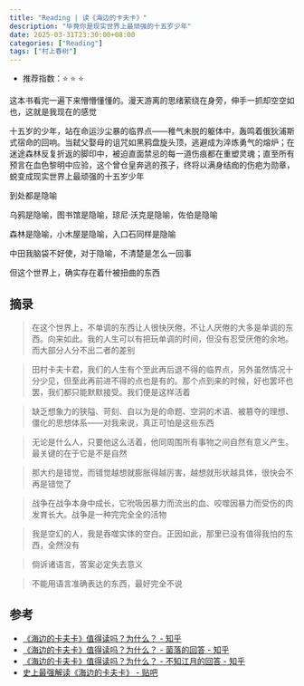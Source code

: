 ```yaml
---
title: "Reading | 读《海边的卡夫卡》"
description: "毕竟你是现实世界上最顽强的十五岁少年"
date: 2025-03-31T23:30:00+08:00
categories: ["Reading"]
tags: ["村上春树"]
---
```


- 推荐指数：:star: :star: :star:

这本书看完一遍下来懵懵懂懂的。漫天游离的思绪萦绕在身旁，伸手一抓却空空如也，这就是我现在的感觉

十五岁的少年，站在命运沙尘暴的临界点——稚气未脱的躯体中，轰鸣着俄狄浦斯式宿命的回响。当弑父娶母的诅咒如黑鸦盘旋头顶，逃避成为淬炼勇气的熔炉；在迷途森林反复折返的脚印中，被迫直面禁忌的每一道伤痕都在重塑灵魂；直至所有预言在血色黎明中应验，这个曾仓皇奔逃的孩子，终将以满身结痂的伤疤为勋章，蜕变成现实世界上最顽强的十五岁少年

到处都是隐喻

乌鸦是隐喻，图书馆是隐喻，琼尼·沃克是隐喻，佐伯是隐喻

森林是隐喻，小木屋是隐喻，入口石同样是隐喻

中田我脑袋不好使，对于隐喻，不清楚是怎么一回事

但这个世界上，确实存在着什被扭曲的东西

## 摘录

> 在这个世界上，不单调的东西让人很快厌倦，不让人厌倦的大多是单调的东西。向来如此。我的人生可以有把玩单调的时间，但没有忍受厌倦的余地。而大部分人分不出二者的差别

> 田村卡夫卡君，我们的人生有个至此再后退不得的临界点，另外虽然情况十分少见，但至此再前进不得的点也是有的。那个点到来的时候，好也罢坏也罢，我们都只能默默接受。我们便是这样活着

> 缺乏想象力的狭隘、苛刻、自以为是的命题、空洞的术语、被篡夺的理想、僵化的思想体系——对我来说，真正可怕是这些东西

> 无论是什么人，只要他这么活着，他同周围所有事物之间自然有意义产生。最关键的在于它是不是自然

> 那大约是错觉，而错觉越想就膨胀得越厉害，越想就形状越具体，很快会不再是错觉了

> 战争在战争本身中成长，它吮吸因暴力而流出的血、咬噬因暴力而受伤的肉发育长大。战争是一种完完全全的活物

> 我是空幻的人，我是吞噬实体的空白。正因如此，那里已没有值得我怕的东西，全然没有

> 倘诉诸语言，答案必定失去意义

> 不能用语言准确表达的东西，最好完全不说

## 参考

- [《海边的卡夫卡》值得读吗？为什么？ - 知乎](https://www.zhihu.com/question/20505033)
- [《海边的卡夫卡》值得读吗？为什么？ - 菌落的回答 - 知乎](https://www.zhihu.com/question/20505033/answer/71999423)
- [《海边的卡夫卡》值得读吗？为什么？ - 不知江月的回答 - 知乎](https://www.zhihu.com/question/20505033/answer/661405210)
- [史上最强解读《海边的卡夫卡》 - 贴吧](https://tieba.baidu.com/p/4001979181)
